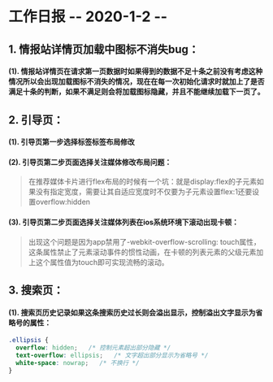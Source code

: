 # 工作日报          -- 2020-1-2 --

## 1. 情报站详情页加载中图标不消失bug：

#### (1). 情报站详情页在请求第一页数据时如果得到的数据不足十条之前没有考虑这种情况所以会出现加载图标不消失的情况，现在在每一次初始化请求时就加上了是否满足十条的判断，如果不满足则会将加载图标隐藏，并且不能继续加载下一页了。

## 2. 引导页：

#### (1). 引导页第一步选择标签标签布局修改

#### (2). 引导页第二步页面选择关注媒体修改布局问题：

> 在推荐媒体卡片进行flex布局的时候有一个坑：就是display:flex的子元素如果没有指定宽度，需要让其自适应宽度时不仅要为子元素设置flex:1还要设置overflow:hidden

#### (3). 引导页第二步页面选择关注媒体列表在ios系统环境下滚动出现卡顿：

> 出现这个问题是因为app禁用了-webkit-overflow-scrolling: touch属性，这条属性禁止了元素滚动事件的惯性动画，在卡顿的列表元素的父级元素加上这个属性值为touch即可实现流畅的滚动。

## 3. 搜索页：

#### (1). 搜索页历史记录如果这条搜索历史过长则会溢出显示，控制溢出文字显示为省略号的属性：
```css
.ellipsis {
  overflow: hidden;   /* 控制元素超出部分隐藏 */
  text-overflow: ellipsis;   /* 文字超出部分显示为省略号 */
  white-space: nowrap;   /* 不换行 */
}
```














